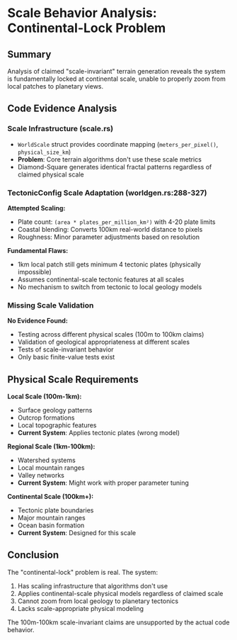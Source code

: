 # Scale Behavior Analysis: Continental-Lock Problem

## Summary
Analysis of claimed "scale-invariant" terrain generation reveals the system is fundamentally locked at continental scale, unable to properly zoom from local patches to planetary views.

## Code Evidence Analysis

### Scale Infrastructure (scale.rs)
- `WorldScale` struct provides coordinate mapping (`meters_per_pixel()`, `physical_size_km`)
- **Problem**: Core terrain algorithms don't use these scale metrics
- Diamond-Square generates identical fractal patterns regardless of claimed physical scale

### TectonicConfig Scale Adaptation (worldgen.rs:288-327)
**Attempted Scaling:**
- Plate count: `(area * plates_per_million_km²)` with 4-20 plate limits
- Coastal blending: Converts 100km real-world distance to pixels
- Roughness: Minor parameter adjustments based on resolution

**Fundamental Flaws:**
- 1km local patch still gets minimum 4 tectonic plates (physically impossible)
- Assumes continental-scale tectonic features at all scales
- No mechanism to switch from tectonic to local geology models

### Missing Scale Validation
**No Evidence Found:**
- Testing across different physical scales (100m to 100km claims)
- Validation of geological appropriateness at different scales
- Tests of scale-invariant behavior
- Only basic finite-value tests exist

## Physical Scale Requirements

**Local Scale (100m-1km):**
- Surface geology patterns
- Outcrop formations  
- Local topographic features
- **Current System**: Applies tectonic plates (wrong model)

**Regional Scale (1km-100km):**
- Watershed systems
- Local mountain ranges
- Valley networks
- **Current System**: Might work with proper parameter tuning

**Continental Scale (100km+):**
- Tectonic plate boundaries
- Major mountain ranges
- Ocean basin formation
- **Current System**: Designed for this scale

## Conclusion
The "continental-lock" problem is real. The system:
1. Has scaling infrastructure that algorithms don't use
2. Applies continental-scale physical models regardless of claimed scale  
3. Cannot zoom from local geology to planetary tectonics
4. Lacks scale-appropriate physical modeling

The 100m-100km scale-invariant claims are unsupported by the actual code behavior.